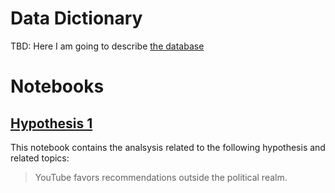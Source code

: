 # Data Dictionary

TBD: Here I am going to describe [the database](./youtube_recommendations.sqlite)

# Notebooks

## [Hypothesis 1](./hypothesis1.ipynb)

This notebook contains the analsysis related to the following hypothesis and related topics:
> YouTube favors recommendations outside the political realm.
